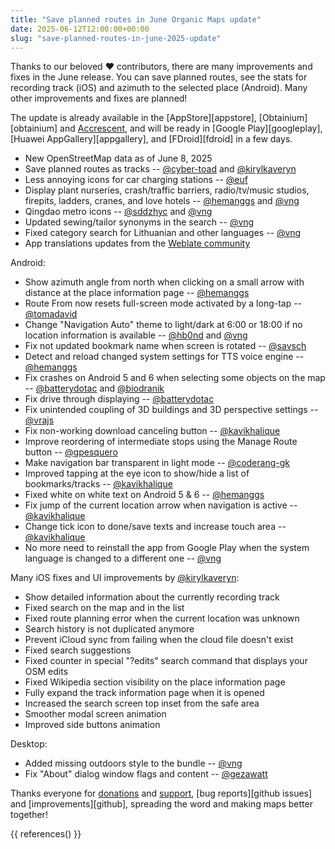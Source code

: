 ```yaml
---
title: "Save planned routes in June Organic Maps update"
date: 2025-06-12T12:00:00+00:00
slug: "save-planned-routes-in-june-2025-update"
---
```


Thanks to our beloved ❤️ contributors, there are many improvements and fixes in the June release. You can save planned routes, see the stats for recording track (iOS) and azimuth to the selected place (Android). Many other improvements and fixes are planned!

The update is already available in the [AppStore][appstore], [Obtainium][obtainium] and [Accrescent](https://accrescent.app/app/app.organicmaps), and will be ready in [Google Play][googleplay], [Huawei AppGallery][appgallery], and [FDroid][fdroid] in a few days.

- New OpenStreetMap data as of June 8, 2025
- Save planned routes as tracks  -- [@cyber-toad](https://github.com/cyber-toad) and [@kirylkaveryn](https://github.com/kirylkaveryn)
- Less annoying icons for car charging stations  -- [@euf](https://github.com/euf)
- Display plant nurseries, crash/traffic barriers, radio/tv/music studios, firepits, ladders, cranes, and love hotels  -- [@hemanggs](https://github.com/hemanggs) and [@vng](https://github.com/vng)
- Qingdao metro icons  -- [@sddzhyc](https://github.com/sddzhyc) and [@vng](https://github.com/vng)
- Updated sewing/tailor synonyms in the search  -- [@vng](https://github.com/vng)
- Fixed category search for Lithuanian and other languages  -- [@vng](https://github.com/vng)
- App translations updates from the [Weblate community](https://hosted.weblate.org/projects/organicmaps/)

Android:
- Show azimuth angle from north when clicking on a small arrow with distance at the place information page  -- [@hemanggs](https://github.com/hemanggs)
- Route From now resets full-screen mode activated by a long-tap  -- [@tomadavid](https://github.com/tomadavid)
- Change "Navigation Auto" theme to light/dark at 6:00 or 18:00 if no location information is available  -- [@hb0nd](https://github.com/hb0nd) and [@vng](https://github.com/vng)
- Fix not updated bookmark name when screen is rotated  -- [@savsch](https://github.com/savsch)
- Detect and reload changed system settings for TTS voice engine  -- [@hemanggs](https://github.com/hemanggs)
- Fix crashes on Android 5 and 6 when selecting some objects on the map  -- [@batterydotac](https://github.com/batterydotac) and [@biodranik](https://github.com/biodranik)
- Fix drive through displaying  -- [@batterydotac](https://github.com/batterydotac)
- Fix unintended coupling of 3D buildings and 3D perspective settings  -- [@vrajs](https://github.com/vrajs)
- Fix non-working download canceling button  -- [@kavikhalique](https://github.com/kavikhalique)
- Improve reordering of intermediate stops using the Manage Route button  -- [@gpesquero](https://github.com/gpesquero)
- Make navigation bar transparent in light mode  -- [@coderang-gk](https://github.com/coderang-gk)
- Improved tapping at the eye icon to show/hide a list of bookmarks/tracks  -- [@kavikhalique](https://github.com/kavikhalique)
- Fixed white on white text on Android 5 & 6  -- [@hemanggs](https://github.com/hemanggs)
- Fix jump of the current location arrow when navigation is active  -- [@kavikhalique](https://github.com/kavikhalique)
- Change tick icon to done/save texts and increase touch area  -- [@kavikhalique](https://github.com/kavikhalique)
- No more need to reinstall the app from Google Play when the system language is changed to a different one  -- [@vng](https://github.com/vng)

Many iOS fixes and UI improvements by [@kirylkaveryn](https://github.com/kirylkaveryn):
- Show detailed information about the currently recording track
- Fixed search on the map and in the list
- Fixed route planning error when the current location was unknown
- Search history is not duplicated anymore
- Prevent iCloud sync from failing when the cloud file doesn't exist
- Fixed search suggestions
- Fixed counter in special "?edits" search command that displays your OSM edits
- Fixed Wikipedia section visibility on the place information page
- Fully expand the track information page when it is opened
- Increased the search screen top inset from the safe area
- Smoother modal screen animation
- Improved side buttons animation

Desktop:
- Added missing outdoors style to the bundle  -- [@vng](https://github.com/vng)
- Fix "About" dialog window flags and content  -- [@gezawatt](https://github.com/gezawatt)

Thanks everyone for [donations](@/donate/index.md) and [support](@/contribute/index.md), [bug reports][github issues] and [improvements][github], spreading the word and making maps better together!

{{ references() }}
